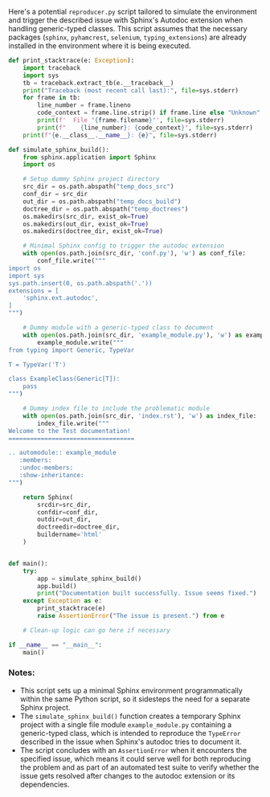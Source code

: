 Here's a potential `reproducer.py` script tailored to simulate the environment and trigger the described issue with Sphinx's Autodoc extension when handling generic-typed classes. This script assumes that the necessary packages (`sphinx`, `pyhamcrest`, `selenium`, `typing_extensions`) are already installed in the environment where it is being executed.

```python
def print_stacktrace(e: Exception):
    import traceback
    import sys
    tb = traceback.extract_tb(e.__traceback__)
    print("Traceback (most recent call last):", file=sys.stderr)
    for frame in tb:
        line_number = frame.lineno
        code_context = frame.line.strip() if frame.line else "Unknown"
        print(f'  File "{frame.filename}"', file=sys.stderr)
        print(f"    {line_number}: {code_context}", file=sys.stderr)
    print(f"{e.__class__.__name__}: {e}", file=sys.stderr)

def simulate_sphinx_build():
    from sphinx.application import Sphinx
    import os

    # Setup dummy Sphinx project directory
    src_dir = os.path.abspath("temp_docs_src")
    conf_dir = src_dir
    out_dir = os.path.abspath("temp_docs_build")
    doctree_dir = os.path.abspath("temp_doctrees")
    os.makedirs(src_dir, exist_ok=True)
    os.makedirs(out_dir, exist_ok=True)
    os.makedirs(doctree_dir, exist_ok=True)

    # Minimal Sphinx config to trigger the autodoc extension
    with open(os.path.join(src_dir, 'conf.py'), 'w') as conf_file:
        conf_file.write("""
import os
import sys
sys.path.insert(0, os.path.abspath('.'))
extensions = [
    'sphinx.ext.autodoc',
]
""")

    # Dummy module with a generic-typed class to document
    with open(os.path.join(src_dir, 'example_module.py'), 'w') as example_module:
        example_module.write("""
from typing import Generic, TypeVar

T = TypeVar('T')

class ExampleClass(Generic[T]):
    pass
""")

    # Dummy index file to include the problematic module
    with open(os.path.join(src_dir, 'index.rst'), 'w') as index_file:
        index_file.write("""
Welcome to the Test documentation!
===================================

.. automodule:: example_module
   :members:
   :undoc-members:
   :show-inheritance:
""")

    return Sphinx(
        srcdir=src_dir,
        confdir=conf_dir,
        outdir=out_dir,
        doctreedir=doctree_dir,
        buildername='html'
    )


def main():
    try:
        app = simulate_sphinx_build()
        app.build()
        print("Documentation built successfully. Issue seems fixed.")
    except Exception as e:
        print_stacktrace(e)
        raise AssertionError("The issue is present.") from e

    # Clean-up logic can go here if necessary

if __name__ == "__main__":
    main()
```

### Notes:
- This script sets up a minimal Sphinx environment programmatically within the same Python script, so it sidesteps the need for a separate Sphinx project.
- The `simulate_sphinx_build()` function creates a temporary Sphinx project with a single file module `example_module.py` containing a generic-typed class, which is intended to reproduce the `TypeError` described in the issue when Sphinx's autodoc tries to document it.
- The script concludes with an `AssertionError` when it encounters the specified issue, which means it could serve well for both reproducing the problem and as part of an automated test suite to verify whether the issue gets resolved after changes to the autodoc extension or its dependencies.